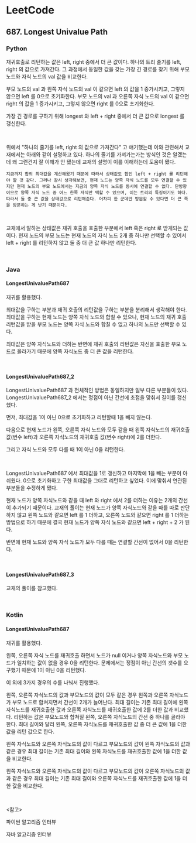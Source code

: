 # LeetCode

## 687. Longest Univalue Path

### Python

재귀호출로 리턴하는 값은 left, right 중에서 더 큰 값이다. 하나의 트리 줄기를 left, right 의 값으로 가져간다. 그 과정에서 동일한 값을 갖는 가장 긴 경로를 찾기 위해 부모 노드와 자식 노드의 val 값을 비교한다.

부모 노드의 val 과 왼쪽 자식 노드의 val 이 같으면 left 의 값을 1 증가시키고, 그렇지 않으면 left 를 0으로 초기화한다. 부모 노드의 val 과 오른쪽 자식 노드의 val 이 같으면 right 의 값을 1 증가시키고, 그렇지 않으면 right 를 0으로 초기화한다.

가장 긴 경로를 구하기 위해 longest 와 left + right 중에서 더 큰 값으로 longest 를 갱신한다.

<br>

위에서 "하나의 줄기를 left, right 의 값으로 가져간다" 고 얘기했는데 이와 관련해서 교재에서는 아래와 같이 설명하고 있다. 하나의 줄기를 가져가는가는 방식인 것은 알겠는데 왜 그런건지 잘 이해가 안 됐는데 교재의 설명이 이를 이해하는데 도움이 됐다.

```
지금까지 합의 최대값을 계산해왔기 때문에 따라서 상태값도 합인 left + right 를 리턴해야 할 것 같다. 그러나 잠시 생각해보면, 현재 노드는 양쪽 자식 노드를 모두 연결할 수 있지만 현재 노드의 부모 노드에서는 지금의 양쪽 자식 노드를 동시에 연결할 수 없다. 단방향이므로 양쪽 자식 노드 중 어느 한쪽 자식만 택할 수 있으며, 이는 트리의 특징이기도 하다. 따라서 둘 중 큰 값을 상태값으로 리턴해준다. 어차피 한 군데만 방문할 수 있다면 더 큰 쪽을 방문하는 게 낫기 때문이다.
```

<br>

교재에서 말하는 상태값은 재귀 호출을 호출한 부분에서 left 혹은 right 로 받게되는 값이다. 현재 노드의 부모 노드는 현재 노드의 자식 노드 2개 중 하나만 선택할 수 있어서 left + right 를 리턴하지 않고 둘 중 더 큰 값 하나만 리턴한다.

<br>

### Java

#### LongestUnivaluePath687

재귀를 활용했다.

최대값을 구하는 부분과 재귀 호출의 리턴값을 구하는 부분을 분리해서 생각해야 한다. 최대값을 구하는 현재 노드는 양쪽 자식 노드와 합칠 수 있으나, 현재 노드의 재귀 호출 리턴값을 받을 부모 노드는 양쪽 자식 노드와 합칠 수 없고 하나의 노드만 선택할 수 있다.

최대값은 양쪽 자식노드와 더하는 반면에 재귀 호출의 리턴값은 자신을 호출한 부모 노드로 올라가기 때문에 양쪽 자식노드 중 더 큰 값을 리턴한다.

<br>

#### LongestUnivaluePath687_2

LongestUnivaluePath687 과 전체적인 방법은 동일하지만 일부 다른 부분들이 있다. LongestUnivaluePath687_2 에서는 정점이 아닌 간선에 초점을 맞춰서 길이를 갱신했다.

먼저, 최대값을 1이 아닌 0으로 초기화하고 리턴할때 1을 빼지 않는다.

다음으로 현재 노드가 왼쪽, 오른쪽 자식 노드와 모두 같을 때 왼쪽 자식노드의 재귀호출 값(변수 left)과 오른쪽 자식노드의 재귀호출 값(변수 right)에 2를 더한다.

그리고 자식 노드와 모두 다를 때 1이 아닌 0을 리턴한다.

<br>

LongestUnivaluePath687 에서 최대값을 1로 갱신하고 마지막에 1을 빼는 부분이 아쉬웠다. 0으로 초기화하고 구한 최대값을 그대로 리턴하고 싶었다. 이에 맞춰서 연관된 부분들을 수정하게 됐다.

현재 노드가 양쪽 자식노드와 같을 때 left 와 right 에서 2를 더하는 이유는 2개의 간선이 추가되기 때문이다. 교재의 풀이는 현재 노드가 양쪽 자식노드와 같을 때를 따로 판단하지 않고 왼쪽 노드와 같으면 left 를 1 더하고, 오른쪽 노드와 같으면 right 를 1 더하는 방법으로 하기 때문에 결국 현재 노드가 양쪽 자식 노드와 같으면 left + right + 2 가 된다.

반면에 현재 노드와 양쪽 자식 노드가 모두 다를 때는 연결할 간선이 없어서 0을 리턴한다.

<br>

#### LongestUnivaluePath687_3

교재의 풀이를 참고했다.

<br>

### Kotlin

#### LongestUnivaluePath687

재귀를 활용했다.

왼쪽, 오른쪽 자식 노드를 재귀호출 하면서 노드가 null 이거나 양쪽 자식노드와 부모 노드가 일치하는 값이 없을 경우 0을 리턴한다. 문제에서는 정점이 아닌 간선의 갯수를 요구했기 때문에 1이 아닌 0을 리턴했다.

이 외에 3가지 경우의 수를 나눠서 진행했다. 

왼쪽, 오른쪽 자식노드의 값과 부모노드의 값이 모두 같은 경우 왼쪽과 오른쪽 자식노드가 부모 노드로 합쳐지면서 간선이 2개가 늘어난다. 최대 길이는 기존 최대 길이에 왼쪽 자식노드를 재귀호출한 값과 오른쪽 자식노드를 재귀호출한 값에 2를 더한 값과 비교했다. 리턴하는 값은 부모노드와 합쳐질 왼쪽, 오른쪽 자식노드의 간선 중 하나를 골라야 한다. 최대 길이와 달리 왼쪽, 오른쪽 자식노드를 재귀호출한 값 중 더 큰 값에 1을 더한 값을 리턴 값으로 한다. 

왼쪽 자식노드와 오른쪽 자식노드의 값이 다르고 부모노드의 값이 왼쪽 자식노드의 값과 같은 경우 최대 길이는 기존 최대 길이와 왼쪽 자식노드를 재귀호출한 값에 1을 더한 값을 비교한다.

왼쪽 자식노드와 오른쪽 자식노드의 값이 다르고 부모노드의 값이 오른쪽 자식노드의 값과 같은 경우 최대 길이는 기존 최대 길이와 오른쪽 자식노드를 재귀호출한 값에 1을 더한 값을 비교한다.

<br>

<참고>

파이썬 알고리즘 인터뷰

자바 알고리즘 인터뷰

